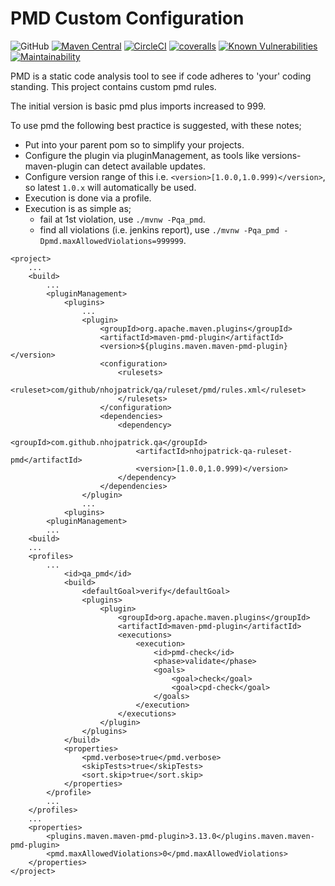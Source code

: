 # PMD Custom Configuration

![GitHub](https://img.shields.io/github/license/nhojpatrick/nhojpatrick-qa-ruleset-pmd?style=plastic)
[![Maven Central](https://img.shields.io/maven-central/v/com.github.nhojpatrick.qa/nhojpatrick-qa-ruleset-pmd?style=plastic)](https://search.maven.org/artifact/com.github.nhojpatrick.qa/nhojpatrick-qa-ruleset-pmd)
[![CircleCI](https://img.shields.io/circleci/build/github/nhojpatrick/nhojpatrick-qa-ruleset-pmd/develop?label=circleci&style=plastic)](https://circleci.com/gh/nhojpatrick/nhojpatrick-qa-ruleset-pmd/tree/develop)
[![coveralls](https://img.shields.io/coveralls/github/nhojpatrick/reop/branch?style=plastic)](https://coveralls.io/github/nhojpatrick/nhojpatrick-qa-ruleset-pmd?branch=develop)
[![Known Vulnerabilities](https://snyk.io/test/github/nhojpatrick/nhojpatrick-qa-ruleset-pmd/develop/badge.svg)](https://snyk.io/test/github/nhojpatrick/nhojpatrick-qa-ruleset-pmd/develop)
[![Maintainability](https://api.codeclimate.com/v1/badges/22fc2eaf1ecbca4e9b04/maintainability)](https://codeclimate.com/github/nhojpatrick/nhojpatrick-qa-ruleset-pmd/maintainability)

PMD is a static code analysis tool to see if code adheres to 'your'
coding standing. This project contains custom pmd rules.

The initial version is basic pmd plus imports increased to 999.

To use pmd the following best practice is suggested, with these notes;
* Put into your parent pom so to simplify your projects.
* Configure the plugin via pluginManagement, as tools like versions-maven-plugin can detect available updates.
* Configure version range of this i.e. `<version>[1.0.0,1.0.999)</version>`, so latest `1.0.x` will automatically be used.
* Execution is done via a profile.
* Execution is as simple as;
  * fail at 1st violation, use `./mvnw -Pqa_pmd`.
  * find all violations (i.e. jenkins report), use `./mvnw -Pqa_pmd -Dpmd.maxAllowedViolations=999999`.

```
<project>
	...
	<build>
		...
		<pluginManagement>
			<plugins>
				...
				<plugin>
					<groupId>org.apache.maven.plugins</groupId>
					<artifactId>maven-pmd-plugin</artifactId>
					<version>${plugins.maven.maven-pmd-plugin}</version>
					<configuration>
						<rulesets>
							<ruleset>com/github/nhojpatrick/qa/ruleset/pmd/rules.xml</ruleset>
						</rulesets>
					</configuration>
					<dependencies>
						<dependency>
							<groupId>com.github.nhojpatrick.qa</groupId>
							<artifactId>nhojpatrick-qa-ruleset-pmd</artifactId>
							<version>[1.0.0,1.0.999)</version>
						</dependency>
					</dependencies>
				</plugin>
				...
			<plugins>
		<pluginManagement>
		...
	<build>
	...
	<profiles>
		...
			<id>qa_pmd</id>
			<build>
				<defaultGoal>verify</defaultGoal>
				<plugins>
					<plugin>
						<groupId>org.apache.maven.plugins</groupId>
						<artifactId>maven-pmd-plugin</artifactId>
						<executions>
							<execution>
								<id>pmd-check</id>
								<phase>validate</phase>
								<goals>
									<goal>check</goal>
									<goal>cpd-check</goal>
								</goals>
							</execution>
						</executions>
					</plugin>
				</plugins>
			</build>
			<properties>
				<pmd.verbose>true</pmd.verbose>
				<skipTests>true</skipTests>
				<sort.skip>true</sort.skip>
			</properties>
		</profile>
		...
	</profiles>
	...
	<properties>
		<plugins.maven.maven-pmd-plugin>3.13.0</plugins.maven.maven-pmd-plugin>
		<pmd.maxAllowedViolations>0</pmd.maxAllowedViolations>
	</properties>
</project>
```
